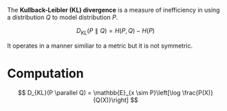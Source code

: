 The **Kullback-Leibler (KL) divergence** is a measure of inefficiency in using a distribution $Q$ to model distribution $P$.

$$
D_{KL} (P \parallel Q) = H(P, Q) - H(P)
$$

It operates in a manner similiar to a metric but it is not symmetric.

# Computation

$$
D_{KL}(P \parallel Q) = \mathbb{E}_{x \sim P}\left[\log \frac{P(X)}{Q(X)}\right]
$$